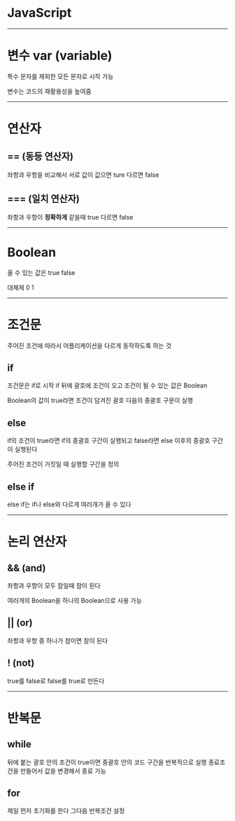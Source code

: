 # JavaScript
---
# 변수 var (variable)
특수 문자를 제외한 모든 문자로 시작 가능

변수는 코드의 재활용성을 높여줌  

---
# 연산자

## == (동등 연산자)
좌항과 우항을 비교해서 서로 값이 값으면 ture 다르면 false
## === (일치 연산자)
좌항과 우항이 **정확하게** 같을때 true 다르면 false

---

#  Boolean
올 수 있는 값은 true false

대체제 0 1

---

# 조건문
주어진 조건에 따라서 어플리케이션을 다르게 동작하도록 하는 것
## if
조건문은 if로 시작 if 뒤에 괄호에 조건이 오고 조건이 될 수 있는 값은 Boolean  

Boolean의 값이 true라면 조건이 담겨진 괄호 다음의 중괄호 구문이 실행
## else
if의 조건이 true라면 if의 중괄호 구간이 실행되고 false라면 else 이후의 중괄호 구간이 실행된다

주어진 조건이 거짓일 때 실행할 구간을 정의
## else if
else if는 if나 else와 다르게 여러개가 올 수 있다

---

# 논리 연산자

## && (and)
좌항과 우항이 모두 참일때 참이 된다

여러개의 Boolean을 하나의 Boolean으로 사용 가능

## || (or)
좌항과 우항 중 하나가 참이면 참이 된다

## ! (not)
true를 false로 false를 true로 만든다

---

# 반복문

## while
뒤에 붙는 괄호 안의 조건이 true이면 중괄호 안의 코드 구간을 반복적으로 실행
종료조건을 만들어서 값을 변경해서 종료 가능
## for
제일 먼저 초기화를 한다 그다음 반복조건 설정